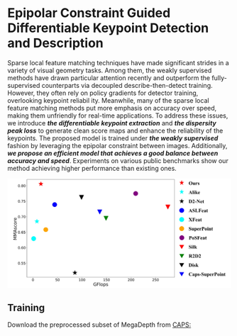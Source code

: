# Epipolar Constraint Guided Differentiable Keypoint Detection and Description

Sparse local feature matching techniques have made significant strides in a variety of visual geometry tasks. Among them, the weakly supervised methods have drawn particular attention recently and outperform the fully-supervised counterparts via decoupled describe-then-detect training. However, they often rely on policy gradients for detector training, overlooking keypoint reliabil
ity. Meanwhile, many of the sparse local feature matching methods put more emphasis on accuracy over speed, making them unfriendly for real-time applications. To address these issues, we introduce ***the differentiable keypoint extraction*** and ***the dispersity peak loss*** to generate clean score maps and enhance the reliability of the keypoints. The proposed model is trained under ***the weakly supervised*** fashion by leveraging the epipolar constraint between images. Additionally, ***we propose an efficient model that achieves a good balance between accuracy and speed***. Experiments on various public benchmarks show our method achieving higher performance than existing ones.

![image](https://github.com/FYL0123/WSDK/blob/main/imgs/gflops.jpg)

## Training
Download the preprocessed subset of MegaDepth from [CAPS:](https://github.com/qianqianwang68/caps)
